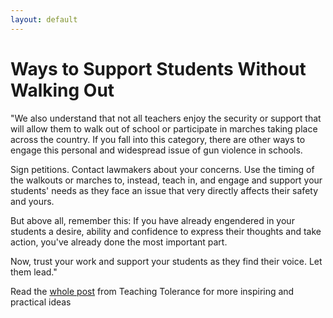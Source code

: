 ```yaml
---
layout: default
---
```


Ways to Support Students Without Walking Out
=================

"We also understand that not all teachers enjoy the security or support that will allow them to walk out of school or participate in marches taking place across the country. If you fall into this category, there are other ways to engage this personal and widespread issue of gun violence in schools.

Sign petitions. Contact lawmakers about your concerns. Use the timing of the walkouts or marches to, instead, teach in, and engage and support your students' needs as they face an issue that very directly affects their safety and yours.

But above all, remember this: If you have already engendered in your students a desire, ability and confidence to express their thoughts and take action, you've already done the most important part.

Now, trust your work and support your students as they find their voice. Let them lead."

Read the [whole post](https://www.tolerance.org/magazine/walkouts-marches-and-the-desire-to-do-something-what-you-need-to-know-about-stoneman) from Teaching Tolerance for more inspiring and practical ideas
